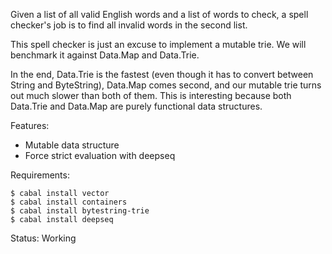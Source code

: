 Given a list of all valid English words and a list of words to check, a spell
checker's job is to find all invalid words in the second list.

This spell checker is just an excuse to implement a mutable trie. We will
benchmark it against Data.Map and Data.Trie. 

In the end, Data.Trie is the fastest (even though it has to convert between
String and ByteString), Data.Map comes second, and our mutable trie turns out
much slower than both of them. This is interesting because both Data.Trie and
Data.Map are purely functional data structures.

Features:

- Mutable data structure
- Force strict evaluation with deepseq

Requirements:

    $ cabal install vector
    $ cabal install containers
    $ cabal install bytestring-trie
    $ cabal install deepseq

Status: Working